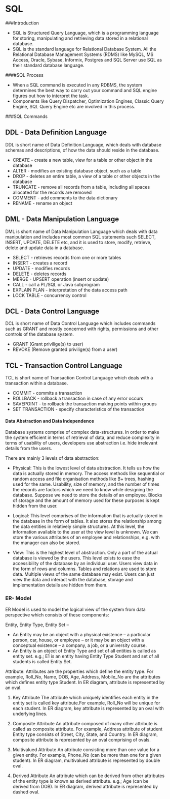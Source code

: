 # SQL

###Introduction

* SQL is Structured Query Language, which is a programming language for storing, manipulating and retrieving data stored in a relational database.
* SQL is the standard language for Relational Database System. All the Relational Database Management Systems (RDMS) like MySQL, MS   Access, Oracle, Sybase, Informix, Postgres and SQL Server use SQL as their standard database language.

####SQL Process
* When a SQL command is executed in any RDBMS, the system determines the best way to carry out your command and SQL engine figures out how to interpret the task.
* Components like Query Dispatcher, Optimization Engines, Classic Query Engine, SQL Query Engine etc are involved in this process.

###SQL Commands
## DDL - Data Definition Language
DDL is short name of Data Definition Language, which deals with database schemas and descriptions, of how the data should reside in the database.
* CREATE - create a new table, view for a table or other object in the database
* ALTER - modifies an existing database object, such as a table
* DROP - deletes an entire table, a view of a table or other objects in the database
* TRUNCATE - remove all records from a table, including all spaces allocated for the records are removed
* COMMENT - add comments to the data dictionary
* RENAME - rename an object

## DML - Data Manipulation Language
DML is short name of Data Manipulation Language which deals with data manipulation and includes most common SQL statements such SELECT, INSERT, UPDATE, DELETE etc, and it is used to store, modify, retrieve, delete and update data in a database.

* SELECT - retrieves records from one or more tables
* INSERT - creates a record
* UPDATE - modifies records
* DELETE - deletes records
* MERGE - UPSERT operation (insert or update)
* CALL - call a PL/SQL or Java subprogram
* EXPLAIN PLAN - interpretation of the data access path
* LOCK TABLE - concurrency control

## DCL - Data Control Language
DCL is short name of Data Control Language which includes commands such as GRANT and mostly concerned with rights, permissions and other controls of the database system.

* GRANT (Grant privilige(s) to user)
* REVOKE (Remove granted privilige(s) from a user)

## TCL - Transaction Control Language
TCL is short name of Transaction Control Language which deals with a transaction within a database.

* COMMIT - commits a transaction
* ROLLBACK - rollback a transaction in case of any error occurs
* SAVEPOINT - to rollback the transaction making points within groups
* SET TRANSACTION - specify characteristics of the transaction

#### Data Abstraction and Data Independence

Database systems comprise of complex data-structures. In order to make the system efficient in terms of retrieval of data, and reduce complexity in terms of usability of users, developers use abstraction i.e. hide irrelevant details from the users.

There are mainly 3 levels of data abstraction:
* Physical: This is the lowest level of data abstraction. It tells us how the data is actually stored in memory. The access methods like sequential or random access and file organisation methods like B+ trees, hashing used for the same. Usability, size of memory, and the number of times the records are factors which we need to know while designing the database.
Suppose we need to store the details of an employee. Blocks of storage and the amount of memory used for these purposes is kept hidden from the user.

* Logical: This level comprises of the information that is actually stored in the database in the form of tables. It also stores the relationship among the data entities in relatively simple structures. At this level, the information available to the user at the view level is unknown.
We can store the various attributes of an employee and relationships, e.g. with the manager can also be stored.

* View: This is the highest level of abstraction. Only a part of the actual database is viewed by the users. This level exists to ease the accessibility of the database by an individual user. Users view data in the form of rows and columns. Tables and relations are used to store data. Multiple views of the same database may exist. Users can just view the data and interact with the database, storage and implementation details are hidden from them.

### ER- Model
ER Model is used to model the logical view of the system from data perspective which consists of these components:

Entity, Entity Type, Entity Set –

* An Entity may be an object with a physical existence – a particular person, car, house, or employee – or it may be an object with a conceptual existence – a company, a job, or a university course.
* An Entity is an object of Entity Type and set of all entities is called as entity set. e.g.; E1 is an entity having Entity Type Student and set of all students is called Entity Set.

Attribute:
Attributes are the properties which define the entity type. For example, Roll_No, Name, DOB, Age, Address, Mobile_No are the attributes which defines entity type Student. In ER diagram, attribute is represented by an oval.

1. Key Attribute
The attribute which uniquely identifies each entity in the entity set is called key attribute.For example, Roll_No will be unique for each student. In ER diagram, key attribute is represented by an oval with underlying lines.

2. Composite Attribute
An attribute composed of many other attribute is called as composite attribute. For example, Address attribute of student Entity type consists of Street, City, State, and Country. In ER diagram, composite attribute is represented by an oval comprising of ovals.

3. Multivalued Attribute
An attribute consisting more than one value for a given entity. For example, Phone_No (can be more than one for a given student). In ER diagram, multivalued attribute is represented by double oval.

4. Derived Attribute
An attribute which can be derived from other attributes of the entity type is known as derived attribute. e.g.; Age (can be derived from DOB). In ER diagram, derived attribute is represented by dashed oval.

